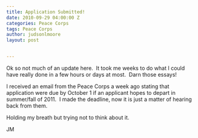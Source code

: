 ```yaml
---
title: Application Submitted!
date: 2010-09-29 04:00:00 Z
categories: Peace Corps
tags: Peace Corps
author: judsonlmoore
layout: post


---
```


Ok so not much of an update here.  It took me weeks to do what I could have really done in a few hours or days at most.  Darn those essays!

I received an email from the Peace Corps a week ago stating that application were due by October 1 if an applicant hopes to depart in summer/fall of 2011.  I made the deadline, now it is just a matter of hearing back from them.

Holding my breath but trying not to think about it.

JM
